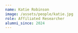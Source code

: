 ```yaml
---
name: Katie Robinson
image: /assets/people/katie.jpg
role: Affiliated Researcher
alumni_since: 2024
---
```

